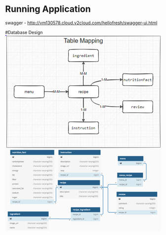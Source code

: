 # Running Application
swagger - http://vm130578.cloud.v2cloud.com/hellofresh/swagger-ui.html

#Database Design
![](data/db_1.png)
![](data/db_2.png)